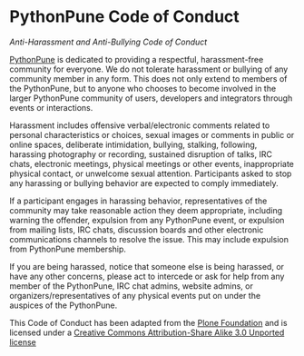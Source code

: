 # PythonPune Code of Conduct

*Anti-Harassment and Anti-Bullying Code of Conduct*

[PythonPune](https://meetup.com/PythonPune) is dedicated to providing
a respectful, harassment-free community for everyone. We do not
tolerate harassment or bullying of any community member in any
form. This does not only extend to members of the PythonPune, but to
anyone who chooses to become involved in the larger PythonPune
community of users, developers and integrators through events or
interactions.


Harassment includes offensive verbal/electronic comments related to
personal characteristics or choices, sexual images or comments in
public or online spaces, deliberate intimidation, bullying, stalking,
following, harassing photography or recording, sustained disruption of
talks, IRC chats, electronic meetings, physical meetings or other
events, inappropriate physical contact, or unwelcome sexual
attention. Participants asked to stop any harassing or bullying
behavior are expected to comply immediately.


If a participant engages in harassing behavior, representatives of the
community may take reasonable action they deem appropriate, including
warning the offender, expulsion from any PythonPune event, or
expulsion from mailing lists, IRC chats, discussion boards and other
electronic communications channels to resolve the issue. This may
include expulsion from PythonPune membership.


If you are being harassed, notice that someone else is being harassed,
or have any other concerns, please act to intercede or ask for help
from any member of the PythonPune, IRC chat admins, website
admins, or organizers/representatives of any physical events put on
under the auspices of the PythonPune.

This Code of Conduct has been adapted from the [Plone
Foundation](https://plone.org/foundation/materials/foundation-resolutions/code-of-conduct)
and is licensed under a [Creative Commons Attribution-Share Alike 3.0
Unported license](https://creativecommons.org/licenses/by-sa/3.0/)
